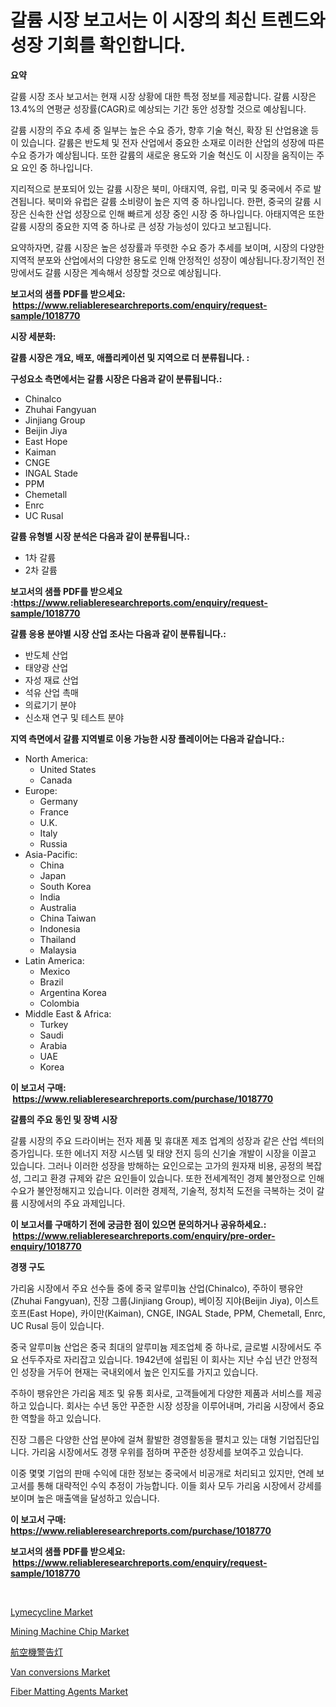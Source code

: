 <p><h1>갈륨 시장 보고서는 이 시장의 최신 트렌드와 성장 기회를 확인합니다.</h1></p><p><strong>요약</strong></p>
<p><p>갈륨 시장 조사 보고서는 현재 시장 상황에 대한 특정 정보를 제공합니다. 갈륨 시장은 13.4%의 연평균 성장률(CAGR)로 예상되는 기간 동안 성장할 것으로 예상됩니다. </p><p>갈륨 시장의 주요 추세 중 일부는 높은 수요 증가, 향후 기술 혁신, 확장 된 산업용途 등이 있습니다. 갈륨은 반도체 및 전자 산업에서 중요한 소재로 이러한 산업의 성장에 따른 수요 증가가 예상됩니다. 또한 갈륨의 새로운 용도와 기술 혁신도 이 시장을 움직이는 주요 요인 중 하나입니다.</p><p>지리적으로 분포되어 있는 갈륨 시장은 북미, 아태지역, 유럽, 미국 및 중국에서 주로 발견됩니다. 북미와 유럽은 갈륨 소비량이 높은 지역 중 하나입니다. 한편, 중국의 갈륨 시장은 신속한 산업 성장으로 인해 빠르게 성장 중인 시장 중 하나입니다. 아태지역은 또한 갈륨 시장의 중요한 지역 중 하나로 큰 성장 가능성이 있다고 보고됩니다.</p><p>요약하자면, 갈륨 시장은 높은 성장률과 뚜렷한 수요 증가 추세를 보이며, 시장의 다양한 지역적 분포와 산업에서의 다양한 용도로 인해 안정적인 성장이 예상됩니다.장기적인 전망에서도 갈륨 시장은 계속해서 성장할 것으로 예상됩니다.</p></p>
<p><strong>보고서의 샘플 PDF를 받으세요: &nbsp;<a href="https://www.reliableresearchreports.com/enquiry/request-sample/1018770">https://www.reliableresearchreports.com/enquiry/request-sample/1018770</a></strong></p>
<p><strong>시장 세분화:</strong></p>
<p><strong> 갈륨 시장은 개요, 배포, 애플리케이션 및 지역으로 더 분류됩니다. :</strong></p>
<p><strong>구성요소 측면에서는 갈륨 시장은 다음과 같이 분류됩니다.:</strong></p>
<p><ul><li>Chinalco</li><li>Zhuhai Fangyuan</li><li>Jinjiang Group</li><li>Beijin Jiya</li><li>East Hope</li><li>Kaiman</li><li>CNGE</li><li>INGAL Stade</li><li>PPM</li><li>Chemetall</li><li>Enrc</li><li>UC Rusal</li></ul></p>
<p><strong> 갈륨 유형별 시장 분석은 다음과 같이 분류됩니다.:</strong></p>
<p><ul><li>1차 갈륨</li><li>2차 갈륨</li></ul></p>
<p><strong>보고서의 샘플 PDF를 받으세요 :<a href="https://www.reliableresearchreports.com/enquiry/request-sample/1018770">https://www.reliableresearchreports.com/enquiry/request-sample/1018770</a></strong></p>
<p><strong> 갈륨 응용 분야별 시장 산업 조사는 다음과 같이 분류됩니다.:</strong></p>
<p><ul><li>반도체 산업</li><li>태양광 산업</li><li>자성 재료 산업</li><li>석유 산업 촉매</li><li>의료기기 분야</li><li>신소재 연구 및 테스트 분야</li></ul></p>
<p><strong>지역 측면에서 갈륨 지역별로 이용 가능한 시장 플레이어는 다음과 같습니다.:</strong></p>
<p><ul>
    <li>
        North America:
        <ul>
            <li>United States</li>
            <li>Canada</li>
        </ul>
    </li>
    <li>
        Europe:
        <ul>
            <li>Germany</li>
            <li>France</li>
            <li>U.K.</li>
            <li>Italy</li>
            <li>Russia</li>
        </ul>
    </li>
    <li>
        Asia-Pacific:
        <ul>
            <li>China</li>
            <li>Japan</li>
            <li>South Korea</li>
            <li>India</li>
            <li>Australia</li>
            <li>China Taiwan</li>
            <li>Indonesia</li>
            <li>Thailand</li>
            <li>Malaysia</li>
        </ul>
    </li>
    <li>
        Latin America:
        <ul>
            <li>Mexico</li>
            <li>Brazil</li>
            <li>Argentina Korea</li>
            <li>Colombia</li>
        </ul>
    </li>
    <li>
        Middle East & Africa:
        <ul>
            <li>Turkey</li>
            <li>Saudi</li>
            <li>Arabia</li>
            <li>UAE</li>
            <li>Korea</li>
        </ul>
    </li>
    </ul></p>
<p><strong>이 보고서 구매: &nbsp;<a href="https://www.reliableresearchreports.com/purchase/1018770">https://www.reliableresearchreports.com/purchase/1018770</a></strong></p>
<p><strong>갈륨의 주요 동인 및 장벽 시장</strong></p>
<p><p>갈륨 시장의 주요 드라이버는 전자 제품 및 휴대폰 제조 업계의 성장과 같은 산업 섹터의 증가입니다. 또한 에너지 저장 시스템 및 태양 전지 등의 신기술 개발이 시장을 이끌고 있습니다. 그러나 이러한 성장을 방해하는 요인으로는 고가의 원자재 비용, 공정의 복잡성, 그리고 환경 규제와 같은 요인들이 있습니다. 또한 전세계적인 경제 불안정으로 인해 수요가 불안정해지고 있습니다. 이러한 경제적, 기술적, 정치적 도전을 극복하는 것이 갈륨 시장에서의 주요 과제입니다.</p></p>
<p><strong>이 보고서를 구매하기 전에 궁금한 점이 있으면 문의하거나 공유하세요.: &nbsp;<a href="https://www.reliableresearchreports.com/enquiry/pre-order-enquiry/1018770">https://www.reliableresearchreports.com/enquiry/pre-order-enquiry/1018770</a></strong></p>
<p><strong>경쟁 구도</strong></p>
<p><p>가리움 시장에서 주요 선수들 중에 중국 알루미늄 산업(Chinalco), 주하이 팽유안(Zhuhai Fangyuan), 진장 그룹(Jinjiang Group), 베이징 지야(Beijin Jiya), 이스트 호프(East Hope), 카이만(Kaiman), CNGE, INGAL Stade, PPM, Chemetall, Enrc, UC Rusal 등이 있습니다.</p><p>중국 알루미늄 산업은 중국 최대의 알루미늄 제조업체 중 하나로, 글로벌 시장에서도 주요 선두주자로 자리잡고 있습니다. 1942년에 설립된 이 회사는 지난 수십 년간 안정적인 성장을 거두어 현재는 국내외에서 높은 인지도를 가지고 있습니다.</p><p>주하이 팽유안은 가리움 제조 및 유통 회사로, 고객들에게 다양한 제품과 서비스를 제공하고 있습니다. 회사는 수년 동안 꾸준한 시장 성장을 이루어내며, 가리움 시장에서 중요한 역할을 하고 있습니다.</p><p>진장 그룹은 다양한 산업 분야에 걸쳐 활발한 경영활동을 펼치고 있는 대형 기업집단입니다. 가리움 시장에서도 경쟁 우위를 점하며 꾸준한 성장세를 보여주고 있습니다.</p><p>이중 몇몇 기업의 판매 수익에 대한 정보는 중국에서 비공개로 처리되고 있지만, 연례 보고서를 통해 대략적인 수익 추정이 가능합니다. 이들 회사 모두 가리움 시장에서 강세를 보이며 높은 매출액을 달성하고 있습니다.</p></p>
<p><strong>이 보고서 구매: &nbsp; <a href="https://www.reliableresearchreports.com/purchase/1018770">https://www.reliableresearchreports.com/purchase/1018770</a></strong></p>
<p><strong>보고서의 샘플 PDF를 받으세요: &nbsp;<a href="https://www.reliableresearchreports.com/enquiry/request-sample/1018770">https://www.reliableresearchreports.com/enquiry/request-sample/1018770</a></strong><strong></strong></p>
<p>&nbsp;</p>
<p><p><a href="https://issuu.com/reportprime-2/docs/lymecycline-market-size-2030.pptx">Lymecycline Market</a></p><p><a href="https://view.publitas.com/reportprime-1/decoding-the-mining-machine-chip-market-a-deep-dive-into-the-latest-market-trends-market-segmentation-and-competitive-analysis/">Mining Machine Chip Market</a></p><p><a href="https://medium.com/@fouzimed18/%E8%88%AA%E7%A9%BA%E6%A9%9F%E8%AD%A6%E5%91%8A%E7%81%AF%E5%B8%82%E5%A0%B4%E3%83%AC%E3%83%9D%E3%83%BC%E3%83%88%E3%81%AF-%E3%81%93%E3%81%AE%E5%B8%82%E5%A0%B4%E3%81%AE%E6%9C%80%E6%96%B0%E3%81%AE%E3%83%88%E3%83%AC%E3%83%B3%E3%83%89%E3%81%A8%E6%88%90%E9%95%B7%E6%A9%9F%E4%BC%9A%E3%82%92%E6%98%8E%E3%82%89%E3%81%8B%E3%81%AB%E3%81%97%E3%81%A6%E3%81%84%E3%81%BE%E3%81%99-9b09b4533b52">航空機警告灯</a></p><p><a href="https://github.com/yoshih12/Market-Research-Report-List-2/blob/main/van-conversions-market.md">Van conversions Market</a></p><p><a href="https://sulfuric-clavicle-d39.notion.site/Fiber-Matting-Agents-Market-Research-Report-Unlocks-Analysis-on-the-Market-Financial-Status-Market--5ac1ba64256f4d44a7ae87fe4d543fcc">Fiber Matting Agents Market</a></p></p>